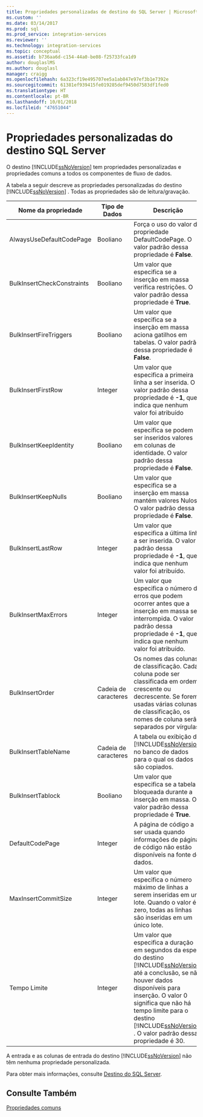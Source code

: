 ```yaml
---
title: Propriedades personalizadas de destino do SQL Server | Microsoft Docs
ms.custom: ''
ms.date: 03/14/2017
ms.prod: sql
ms.prod_service: integration-services
ms.reviewer: ''
ms.technology: integration-services
ms.topic: conceptual
ms.assetid: b736aa6d-c154-44a0-be08-f25733fca1d9
author: douglaslMS
ms.author: douglasl
manager: craigg
ms.openlocfilehash: 6a323cf19e495707ee5a1ab847e97ef3b1e7392e
ms.sourcegitcommit: 61381ef939415fe019285def9450d7583df1fed0
ms.translationtype: HT
ms.contentlocale: pt-BR
ms.lasthandoff: 10/01/2018
ms.locfileid: "47651044"
---
```

# <a name="sql-server-destination-custom-properties"></a>Propriedades personalizadas do destino SQL Server
  O destino [!INCLUDE[ssNoVersion](../../includes/ssnoversion-md.md)] tem propriedades personalizadas e propriedades comuns a todos os componentes de fluxo de dados.  
  
 A tabela a seguir descreve as propriedades personalizadas do destino [!INCLUDE[ssNoVersion](../../includes/ssnoversion-md.md)] . Todas as propriedades são de leitura/gravação.  
  
|Nome da propriedade|Tipo de Dados|Descrição|  
|-------------------|---------------|-----------------|  
|AlwaysUseDefaultCodePage|Booliano|Força o uso do valor da propriedade DefaultCodePage. O valor padrão dessa propriedade é **False**.|  
|BulkInsertCheckConstraints|Booliano|Um valor que especifica se a inserção em massa verifica restrições. O valor padrão dessa propriedade é **True**.|  
|BulkInsertFireTriggers|Booliano|Um valor que especifica se a inserção em massa aciona gatilhos em tabelas. O valor padrão dessa propriedade é **False**.|  
|BulkInsertFirstRow|Integer|Um valor que especifica a primeira linha a ser inserida. O valor padrão dessa propriedade é **-1**, que indica que nenhum valor foi atribuído|  
|BulkInsertKeepIdentity|Booliano|Um valor que especifica se podem ser inseridos valores em colunas de identidade. O valor padrão dessa propriedade é **False**.|  
|BulkInsertKeepNulls|Booliano|Um valor que especifica se a inserção em massa mantém valores Nulos. O valor padrão dessa propriedade é **False**.|  
|BulkInsertLastRow|Integer|Um valor que especifica a última linha a ser inserida. O valor padrão dessa propriedade é **-1**, que indica que nenhum valor foi atribuído.|  
|BulkInsertMaxErrors|Integer|Um valor que especifica o número de erros que podem ocorrer antes que a inserção em massa seja interrompida. O valor padrão dessa propriedade é **-1**, que indica que nenhum valor foi atribuído.|  
|BulkInsertOrder|Cadeia de caracteres|Os nomes das colunas de classificação. Cada coluna pode ser classificada em ordem crescente ou decrescente. Se forem usadas várias colunas de classificação, os nomes de coluna serão separados por vírgulas.|  
|BulkInsertTableName|Cadeia de caracteres|A tabela ou exibição do [!INCLUDE[ssNoVersion](../../includes/ssnoversion-md.md)] no banco de dados para o qual os dados são copiados.|  
|BulkInsertTablock|Booliano|Um valor que especifica se a tabela é bloqueada durante a inserção em massa. O valor padrão dessa propriedade é **True**.|  
|DefaultCodePage|Integer|A página de código a ser usada quando informações de página de código não estão disponíveis na fonte de dados.|  
|MaxInsertCommitSize|Integer|Um valor que especifica o número máximo de linhas a serem inseridas em um lote. Quando o valor é zero, todas as linhas são inseridas em um único lote.|  
|Tempo Limite|Integer|Um valor que especifica a duração em segundos da espera do destino [!INCLUDE[ssNoVersion](../../includes/ssnoversion-md.md)] até a conclusão, se não houver dados disponíveis para inserção. O valor 0 significa que não há tempo limite para o destino [!INCLUDE[ssNoVersion](../../includes/ssnoversion-md.md)] . O valor padrão dessa propriedade é 30.|  
  
 A entrada e as colunas de entrada do destino [!INCLUDE[ssNoVersion](../../includes/ssnoversion-md.md)] não têm nenhuma propriedade personalizada.  
  
 Para obter mais informações, consulte [Destino do SQL Server](../../integration-services/data-flow/sql-server-destination.md).  
  
## <a name="see-also"></a>Consulte Também  
 [Propriedades comuns](http://msdn.microsoft.com/library/51973502-5cc6-4125-9fce-e60fa1b7b796)  
  
  
